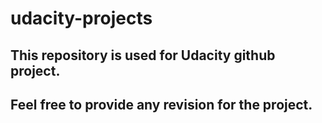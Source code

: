 # udacity-projects

## This repository is used for Udacity github project.

## Feel free to provide any revision for the project.
